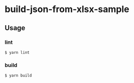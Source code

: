 # build-json-from-xlsx-sample

## Usage

### lint

```
$ yarn lint
```

### build

```
$ yarn build
```

